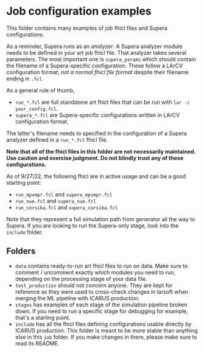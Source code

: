 # Job configuration examples

This folder contains many examples of job fhicl files and Supera configurations.

As a reminder, Supera runs as an *analyzer*. A Supera analyzer module needs to be
defined in your art job fhicl file. That analyzer takes several parameters. The most
important one is `supera_params` which should contain the filename of a Supera-specific
configuration. These follow a LArCV configuration format, *not a normal fhicl file format*
despite their filename ending in `.fcl`.

As a general rule of thumb,

* `run_*.fcl` are full standalone art fhicl files that can be run with `lar -c your_config.fcl`.
* `supera_*.fcl` are Supera-specific configurations written in LArCV configuration format.

The latter's filename needs to specified in the configuration of a Supera analyzer
defined in a `run_*.fcl` fhicl file.

**Note that all of the fhicl files in this folder are not necessarily maintained.
Use caution and exercise judgment. Do not blindly trust any of these configurations.**

As of 9/27/22, the following fhicl are in active usage and can be a good starting point:
* `run_mpvmpr.fcl` and `supera_mpvmpr.fcl`
* `run_nue.fcl` and `supera_nue.fcl`
* `run_corsika.fcl` and `supera_corsika.fcl`

Note that they represent a full simulation path from generator all the way to Supera.
If you are looking to run the Supera-only stage, look into the `include` folder.

## Folders
* `data` contains ready-to-run art fhicl files to run on data. Make sure to comment / uncomment
exactly which modules you need to run, depending on the processing stage of your data file.
* `test_production` should not concern anyone. They are kept for reference as they were
used to cross-check changes in larsoft when merging the ML pipeline with ICARUS production.
* `stages` has examples of each stage of the simulation pipeline broken down. If you need to
run a specific stage for debugging for example, that's a starting point.
* `include` has all the fhicl files defining configurations usable directly by ICARUS production.
This folder is meant to be more stable than anything else in this `job` folder. If you make changes
in there, please make sure to read its README.

